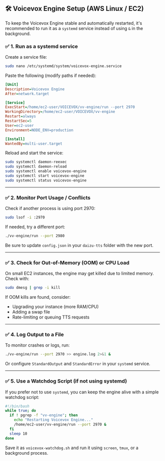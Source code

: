 ## 🛠 Voicevox Engine Setup (AWS Linux / EC2)

To keep the Voicevox Engine stable and automatically restarted, it's recommended to run it as a `systemd` service instead of using `&` in the background.

### ✅ 1. Run as a systemd service

Create a service file:

```bash
sudo nano /etc/systemd/system/voicevox-engine.service
```

Paste the following (modify paths if needed):

```ini
[Unit]
Description=Voicevox Engine
After=network.target

[Service]
ExecStart=/home/ec2-user/VOICEVOX/vv-engine/run --port 2970
WorkingDirectory=/home/ec2-user/VOICEVOX/vv-engine
Restart=always
RestartSec=5
User=ec2-user
Environment=NODE_ENV=production

[Install]
WantedBy=multi-user.target
```

Reload and start the service:

```bash
sudo systemctl daemon-reexec
sudo systemctl daemon-reload
sudo systemctl enable voicevox-engine
sudo systemctl start voicevox-engine
sudo systemctl status voicevox-engine
```

---

### ✅ 2. Monitor Port Usage / Conflicts

Check if another process is using port 2970:

```bash
sudo lsof -i :2970
```

If needed, try a different port:

```bash
./vv-engine/run --port 2980
```

Be sure to update `config.json` in your `daizu-tts` folder with the new port.

---

### ✅ 3. Check for Out-of-Memory (OOM) or CPU Load

On small EC2 instances, the engine may get killed due to limited memory. Check with:

```bash
sudo dmesg | grep -i kill
```

If OOM kills are found, consider:

- Upgrading your instance (more RAM/CPU)
- Adding a swap file
- Rate-limiting or queuing TTS requests

---

### ✅ 4. Log Output to a File

To monitor crashes or logs, run:

```bash
./vv-engine/run --port 2970 >> engine.log 2>&1 &
```

Or configure `StandardOutput` and `StandardError` in your `systemd` service.

---

### ✅ 5. Use a Watchdog Script (if not using systemd)

If you prefer not to use `systemd`, you can keep the engine alive with a simple watchdog script:

```bash
#!/bin/bash
while true; do
  if ! pgrep -f "vv-engine"; then
    echo "Restarting Voicevox Engine..."
    /home/ec2-user/vv-engine/run --port 2970 &
  fi
  sleep 10
done
```

Save it as `voicevox-watchdog.sh` and run it using `screen`, `tmux`, or a background process.
